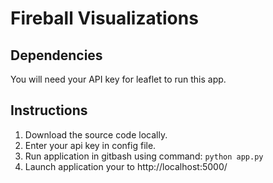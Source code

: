# Fireball Visualizations
## Dependencies
You will need your API key for leaflet to run this app. 

## Instructions
1. Download the source code locally. 
2. Enter your api key in config file.
3. Run application in gitbash using command: `python app.py`
4. Launch application your to http://localhost:5000/

